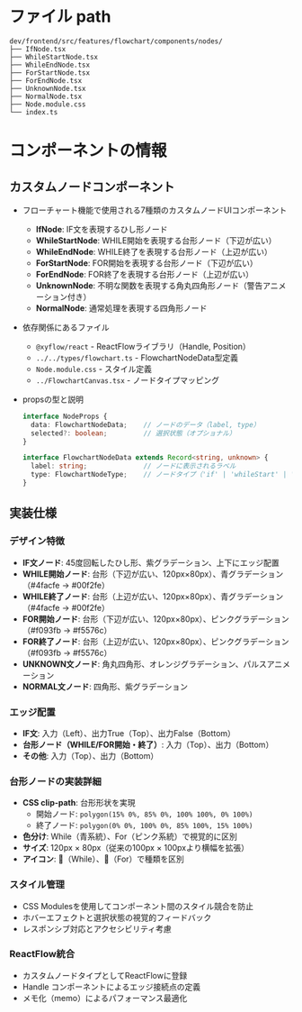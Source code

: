 # ファイル path

```
dev/frontend/src/features/flowchart/components/nodes/
├── IfNode.tsx
├── WhileStartNode.tsx
├── WhileEndNode.tsx
├── ForStartNode.tsx
├── ForEndNode.tsx
├── UnknownNode.tsx
├── NormalNode.tsx
├── Node.module.css
└── index.ts
```

# コンポーネントの情報

## カスタムノードコンポーネント

- フローチャート機能で使用される7種類のカスタムノードUIコンポーネント
  - **IfNode**: IF文を表現するひし形ノード
  - **WhileStartNode**: WHILE開始を表現する台形ノード（下辺が広い）
  - **WhileEndNode**: WHILE終了を表現する台形ノード（上辺が広い）
  - **ForStartNode**: FOR開始を表現する台形ノード（下辺が広い）
  - **ForEndNode**: FOR終了を表現する台形ノード（上辺が広い）
  - **UnknownNode**: 不明な関数を表現する角丸四角形ノード（警告アニメーション付き）
  - **NormalNode**: 通常処理を表現する四角形ノード

- 依存関係にあるファイル
  - `@xyflow/react` - ReactFlowライブラリ（Handle, Position）
  - `../../types/flowchart.ts` - FlowchartNodeData型定義
  - `Node.module.css` - スタイル定義
  - `../FlowchartCanvas.tsx` - ノードタイプマッピング

- propsの型と説明
  ```typescript
  interface NodeProps {
    data: FlowchartNodeData;    // ノードのデータ（label, type）
    selected?: boolean;         // 選択状態（オプショナル）
  }
  
  interface FlowchartNodeData extends Record<string, unknown> {
    label: string;              // ノードに表示されるラベル
    type: FlowchartNodeType;    // ノードタイプ（'if' | 'whileStart' | 'whileEnd' | 'forStart' | 'forEnd' | 'unknown' | 'normal'）
  }
  ```

## 実装仕様

### デザイン特徴
- **IF文ノード**: 45度回転したひし形、紫グラデーション、上下にエッジ配置
- **WHILE開始ノード**: 台形（下辺が広い、120px×80px）、青グラデーション（#4facfe → #00f2fe）
- **WHILE終了ノード**: 台形（上辺が広い、120px×80px）、青グラデーション（#4facfe → #00f2fe）
- **FOR開始ノード**: 台形（下辺が広い、120px×80px）、ピンクグラデーション（#f093fb → #f5576c）
- **FOR終了ノード**: 台形（上辺が広い、120px×80px）、ピンクグラデーション（#f093fb → #f5576c）
- **UNKNOWN文ノード**: 角丸四角形、オレンジグラデーション、パルスアニメーション
- **NORMAL文ノード**: 四角形、紫グラデーション

### エッジ配置
- **IF文**: 入力（Left）、出力True（Top）、出力False（Bottom）
- **台形ノード（WHILE/FOR開始・終了）**: 入力（Top）、出力（Bottom）
- **その他**: 入力（Top）、出力（Bottom）

### 台形ノードの実装詳細
- **CSS clip-path**: 台形形状を実現
  - 開始ノード: `polygon(15% 0%, 85% 0%, 100% 100%, 0% 100%)`
  - 終了ノード: `polygon(0% 0%, 100% 0%, 85% 100%, 15% 100%)`
- **色分け**: While（青系統）、For（ピンク系統）で視覚的に区別
- **サイズ**: 120px × 80px（従来の100px × 100pxより横幅を拡張）
- **アイコン**: 🔄（While）、🔁（For）で種類を区別

### スタイル管理
- CSS Modulesを使用してコンポーネント間のスタイル競合を防止
- ホバーエフェクトと選択状態の視覚的フィードバック
- レスポンシブ対応とアクセシビリティ考慮

### ReactFlow統合
- カスタムノードタイプとしてReactFlowに登録
- Handle コンポーネントによるエッジ接続点の定義
- メモ化（memo）によるパフォーマンス最適化